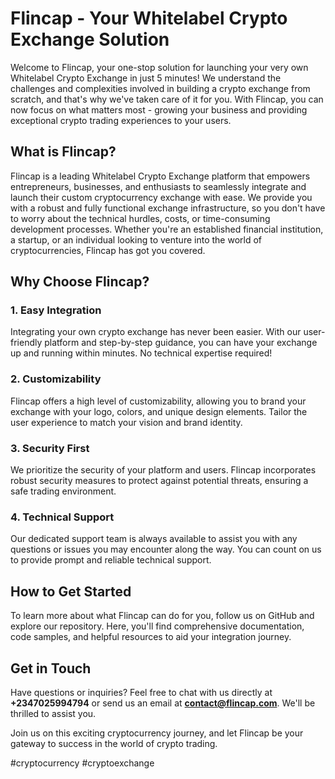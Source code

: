 # Flincap - Your Whitelabel Crypto Exchange Solution

Welcome to Flincap, your one-stop solution for launching your very own Whitelabel Crypto Exchange in just 5 minutes! We understand the challenges and complexities involved in building a crypto exchange from scratch, and that's why we've taken care of it for you. With Flincap, you can now focus on what matters most - growing your business and providing exceptional crypto trading experiences to your users.

## What is Flincap?

Flincap is a leading Whitelabel Crypto Exchange platform that empowers entrepreneurs, businesses, and enthusiasts to seamlessly integrate and launch their custom cryptocurrency exchange with ease. We provide you with a robust and fully functional exchange infrastructure, so you don't have to worry about the technical hurdles, costs, or time-consuming development processes. Whether you're an established financial institution, a startup, or an individual looking to venture into the world of cryptocurrencies, Flincap has got you covered.

## Why Choose Flincap?

### 1. Easy Integration

Integrating your own crypto exchange has never been easier. With our user-friendly platform and step-by-step guidance, you can have your exchange up and running within minutes. No technical expertise required!

### 2. Customizability

Flincap offers a high level of customizability, allowing you to brand your exchange with your logo, colors, and unique design elements. Tailor the user experience to match your vision and brand identity.

### 3. Security First

We prioritize the security of your platform and users. Flincap incorporates robust security measures to protect against potential threats, ensuring a safe trading environment.

### 4. Technical Support

Our dedicated support team is always available to assist you with any questions or issues you may encounter along the way. You can count on us to provide prompt and reliable technical support.

## How to Get Started

To learn more about what Flincap can do for you, follow us on GitHub and explore our repository. Here, you'll find comprehensive documentation, code samples, and helpful resources to aid your integration journey.

## Get in Touch

Have questions or inquiries? Feel free to chat with us directly at **+2347025994794** or send us an email at **contact@flincap.com**. We'll be thrilled to assist you.

Join us on this exciting cryptocurrency journey, and let Flincap be your gateway to success in the world of crypto trading.

#cryptocurrency #cryptoexchange
